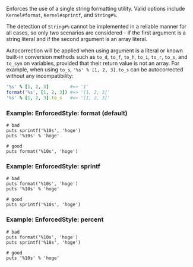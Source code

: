 Enforces the use of a single string formatting utility.
Valid options include `Kernel#format`, `Kernel#sprintf`, and `String#%`.

The detection of `String#%` cannot be implemented in a reliable
manner for all cases, so only two scenarios are considered -
if the first argument is a string literal and if the second
argument is an array literal.

Autocorrection will be applied when using argument is a literal or known built-in conversion
methods such as `to_d`, `to_f`, `to_h`, `to_i`, `to_r`, `to_s`, and `to_sym` on variables,
provided that their return value is not an array. For example, when using `to_s`,
`'%s' % [1, 2, 3].to_s` can be autocorrected without any incompatibility:

```ruby
'%s' % [1, 2, 3]        #=> '1'
format('%s', [1, 2, 3]) #=> '[1, 2, 3]'
'%s' % [1, 2, 3].to_s   #=> '[1, 2, 3]'
```

### Example: EnforcedStyle: format (default)
    # bad
    puts sprintf('%10s', 'hoge')
    puts '%10s' % 'hoge'

    # good
    puts format('%10s', 'hoge')

### Example: EnforcedStyle: sprintf
    # bad
    puts format('%10s', 'hoge')
    puts '%10s' % 'hoge'

    # good
    puts sprintf('%10s', 'hoge')

### Example: EnforcedStyle: percent
    # bad
    puts format('%10s', 'hoge')
    puts sprintf('%10s', 'hoge')

    # good
    puts '%10s' % 'hoge'
